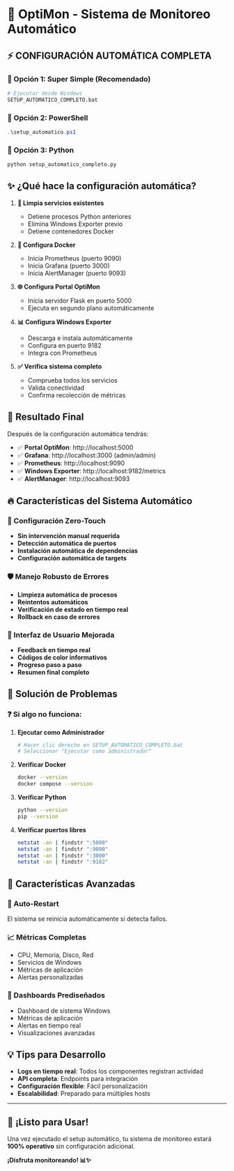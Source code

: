 # 🚀 OptiMon - Sistema de Monitoreo Automático

## ⚡ CONFIGURACIÓN AUTOMÁTICA COMPLETA

### 🎯 Opción 1: Super Simple (Recomendado)
```bash
# Ejecutar desde Windows
SETUP_AUTOMATICO_COMPLETO.bat
```

### 🎯 Opción 2: PowerShell
```powershell
.\setup_automatico.ps1
```

### 🎯 Opción 3: Python
```bash
python setup_automatico_completo.py
```

## ✨ ¿Qué hace la configuración automática?

1. **🛑 Limpia servicios existentes**
   - Detiene procesos Python anteriores
   - Elimina Windows Exporter previo
   - Detiene contenedores Docker

2. **🐳 Configura Docker**
   - Inicia Prometheus (puerto 9090)
   - Inicia Grafana (puerto 3000)
   - Inicia AlertManager (puerto 9093)

3. **🌐 Configura Portal OptiMon**
   - Inicia servidor Flask en puerto 5000
   - Ejecuta en segundo plano automáticamente

4. **📊 Configura Windows Exporter**
   - Descarga e instala automáticamente
   - Configura en puerto 9182
   - Integra con Prometheus

5. **✅ Verifica sistema completo**
   - Comprueba todos los servicios
   - Valida conectividad
   - Confirma recolección de métricas

## 🎉 Resultado Final

Después de la configuración automática tendrás:

- ✅ **Portal OptiMon**: http://localhost:5000
- ✅ **Grafana**: http://localhost:3000 (admin/admin)
- ✅ **Prometheus**: http://localhost:9090
- ✅ **Windows Exporter**: http://localhost:9182/metrics
- ✅ **AlertManager**: http://localhost:9093

## 🔥 Características del Sistema Automático

### 🎪 Configuración Zero-Touch
- **Sin intervención manual requerida**
- **Detección automática de puertos**
- **Instalación automática de dependencias**
- **Configuración automática de targets**

### 🛡️ Manejo Robusto de Errores
- **Limpieza automática de procesos**
- **Reintentos automáticos**
- **Verificación de estado en tiempo real**
- **Rollback en caso de errores**

### 📱 Interfaz de Usuario Mejorada
- **Feedback en tiempo real**
- **Códigos de color informativos**
- **Progreso paso a paso**
- **Resumen final completo**

## 🚨 Solución de Problemas

### ❓ Si algo no funciona:

1. **Ejecutar como Administrador**
   ```bash
   # Hacer clic derecho en SETUP_AUTOMATICO_COMPLETO.bat
   # Seleccionar "Ejecutar como administrador"
   ```

2. **Verificar Docker**
   ```bash
   docker --version
   docker compose --version
   ```

3. **Verificar Python**
   ```bash
   python --version
   pip --version
   ```

4. **Verificar puertos libres**
   ```bash
   netstat -an | findstr ":5000"
   netstat -an | findstr ":9090"
   netstat -an | findstr ":3000"
   netstat -an | findstr ":9182"
   ```

## 🎯 Características Avanzadas

### 🔄 Auto-Restart
El sistema se reinicia automáticamente si detecta fallos.

### 📈 Métricas Completas
- CPU, Memoria, Disco, Red
- Servicios de Windows
- Métricas de aplicación
- Alertas personalizadas

### 🎨 Dashboards Prediseñados
- Dashboard de sistema Windows
- Métricas de aplicación
- Alertas en tiempo real
- Visualizaciones avanzadas

## 💡 Tips para Desarrollo

- **Logs en tiempo real**: Todos los componentes registran actividad
- **API completa**: Endpoints para integración
- **Configuración flexible**: Fácil personalización
- **Escalabilidad**: Preparado para múltiples hosts

---

## 🚀 ¡Listo para Usar!

Una vez ejecutado el setup automático, tu sistema de monitoreo estará **100% operativo** sin configuración adicional.

**¡Disfruta monitoreando! 📊✨**